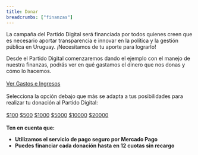 ```yaml
---
title: Donar
breadcrumbs: ["finanzas"]
---
```


La campaña del Partido Digital será financiada por todos quienes creen que es necesario aportar transparencia e innovar en la política y la gestión pública en Uruguay.  ¡Necesitamos de tu aporte para lograrlo!

Desde el Partido Digital comenzaremos dando el ejemplo con el manejo de nuestra finanzas, podrás ver en qué gastamos el dinero que nos donas y cómo lo hacemos.
<br><br>
<a href="{{site.planilla_gastos}}" class="inline-block text-center rounded-lg border border-orange-500 bg-white dark:bg-black px-6 py-3 text-base leading-6 font-medium text-orange-500 hover:bg-orange-100 focus:outline-none focus:shadow-outline transition ease-in-out duration-150 mb-2" target="_blank">
    Ver Gastos e Ingresos
</a>
<br><br>
Selecciona la opción debajo que más se adapta a tus posibilidades para realizar tu donación al Partido Digital:
<br><br>
<a class="inline-block text-center rounded-lg border border-orange-500 bg-white dark:bg-black px-6 py-3 text-base leading-6 font-medium text-orange-500 hover:bg-orange-100 focus:outline-none focus:shadow-outline transition ease-in-out duration-150 mb-2" target="_blank" href='https://www.mercadopago.com/mlu/checkout/start?pref_id=441941744-1e370d5a-9908-45ba-ad6e-0c3acffa71ca' target="_blank" title="Dona $100 con Mercado Pago">$100</a>
<a class="inline-block text-center rounded-lg border border-orange-500 bg-white dark:bg-black px-6 py-3 text-base leading-6 font-medium text-orange-500 hover:bg-orange-100 focus:outline-none focus:shadow-outline transition ease-in-out duration-150 mb-2" target="_blank" href='https://www.mercadopago.com/mlu/checkout/start?pref_id=441941744-3dace516-d78e-4d21-b24f-350093874e47' target="_blank" title="Dona $500 con Mercado Pago">$500</a>
<a class="inline-block text-center rounded-lg border border-orange-500 bg-white dark:bg-black px-6 py-3 text-base leading-6 font-medium text-orange-500 hover:bg-orange-100 focus:outline-none focus:shadow-outline transition ease-in-out duration-150 mb-2" target="_blank" href='https://www.mercadopago.com/mlu/checkout/start?pref_id=441941744-87f0ffcd-1bc1-4766-b92b-2d36af04ec4a' target="_blank" title="Dona $1000 con Mercado Pago">$1000</a>
<a class="inline-block text-center rounded-lg border border-orange-500 bg-white dark:bg-black px-6 py-3 text-base leading-6 font-medium text-orange-500 hover:bg-orange-100 focus:outline-none focus:shadow-outline transition ease-in-out duration-150 mb-2" target="_blank" href='https://www.mercadopago.com/mlu/checkout/start?pref_id=441941744-d5ca58d5-7b59-40b8-b8e2-6aa1fc7a8687' target="_blank" title="Dona $5000 con Mercado Pago">$5000</a>
<a class="inline-block text-center rounded-lg border border-orange-500 bg-white dark:bg-black px-6 py-3 text-base leading-6 font-medium text-orange-500 hover:bg-orange-100 focus:outline-none focus:shadow-outline transition ease-in-out duration-150 mb-2" target="_blank" href='https://www.mercadopago.com/mlu/checkout/start?pref_id=441941744-1d3bc98f-1038-44dc-b588-301d0e90fc70' target="_blank" title="Dona $10000 con Mercado Pago">$10000</a>
<a class="inline-block text-center rounded-lg border border-orange-500 bg-white dark:bg-black px-6 py-3 text-base leading-6 font-medium text-orange-500 hover:bg-orange-100 focus:outline-none focus:shadow-outline transition ease-in-out duration-150 mb-2" target="_blank" href='https://www.mercadopago.com/mlu/checkout/start?pref_id=441941744-3bcdde52-e9c9-4663-aeb5-f98744ad7d2e' target="_blank" title="Dona $20000 con Mercado Pago">$20000</a>
<br><br>
**Ten en cuenta que:**
 - **Utilizamos el servicio de pago seguro por Mercado Pago**
 - **Puedes financiar cada donación hasta en 12 cuotas sin recargo**
